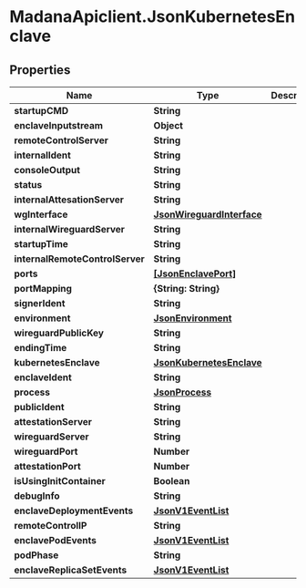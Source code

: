 # MadanaApiclient.JsonKubernetesEnclave

## Properties

Name | Type | Description | Notes
------------ | ------------- | ------------- | -------------
**startupCMD** | **String** |  | [optional] 
**enclaveInputstream** | **Object** |  | [optional] 
**remoteControlServer** | **String** |  | [optional] 
**internalIdent** | **String** |  | [optional] 
**consoleOutput** | **String** |  | [optional] 
**status** | **String** |  | [optional] 
**internalAttesationServer** | **String** |  | [optional] 
**wgInterface** | [**JsonWireguardInterface**](JsonWireguardInterface.md) |  | [optional] 
**internalWireguardServer** | **String** |  | [optional] 
**startupTime** | **String** |  | [optional] 
**internalRemoteControlServer** | **String** |  | [optional] 
**ports** | [**[JsonEnclavePort]**](JsonEnclavePort.md) |  | [optional] 
**portMapping** | **{String: String}** |  | [optional] 
**signerIdent** | **String** |  | [optional] 
**environment** | [**JsonEnvironment**](JsonEnvironment.md) |  | [optional] 
**wireguardPublicKey** | **String** |  | [optional] 
**endingTime** | **String** |  | [optional] 
**kubernetesEnclave** | [**JsonKubernetesEnclave**](JsonKubernetesEnclave.md) |  | [optional] 
**enclaveIdent** | **String** |  | [optional] 
**process** | [**JsonProcess**](JsonProcess.md) |  | [optional] 
**publicIdent** | **String** |  | [optional] 
**attestationServer** | **String** |  | [optional] 
**wireguardServer** | **String** |  | [optional] 
**wireguardPort** | **Number** |  | [optional] 
**attestationPort** | **Number** |  | [optional] 
**isUsingInitContainer** | **Boolean** |  | [optional] 
**debugInfo** | **String** |  | [optional] 
**enclaveDeploymentEvents** | [**JsonV1EventList**](JsonV1EventList.md) |  | [optional] 
**remoteControlIP** | **String** |  | [optional] 
**enclavePodEvents** | [**JsonV1EventList**](JsonV1EventList.md) |  | [optional] 
**podPhase** | **String** |  | [optional] 
**enclaveReplicaSetEvents** | [**JsonV1EventList**](JsonV1EventList.md) |  | [optional] 


